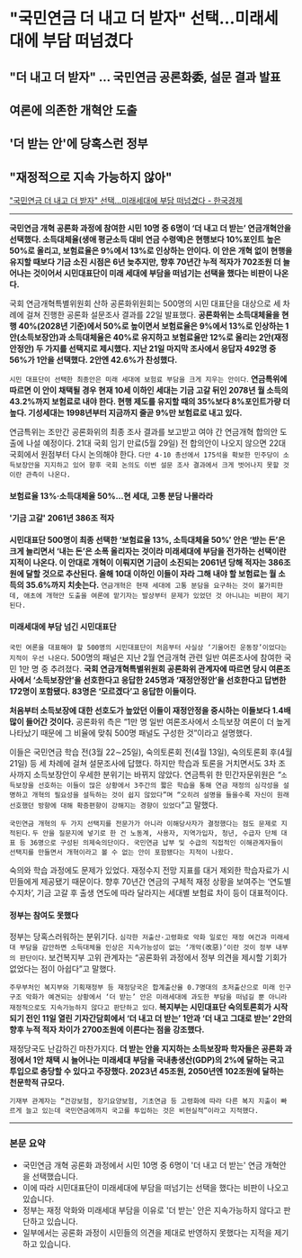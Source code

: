 # "국민연금 더 내고 더 받자" 선택…미래세대에 부담 떠넘겼다
## "더 내고 더 받자" … 국민연금 공론화委, 설문 결과 발표
## 여론에 의존한 개혁안 도출
## '더 받는 안'에 당혹스런 정부
## "재정적으로 지속 가능하지 않아"
["국민연금 더 내고 더 받자" 선택…미래세대에 부담 떠넘겼다 - 한국경제](https://n.news.naver.com/article/newspaper/015/0004975771?date=20240423)

---

**국민연금 개혁 공론화 과정에 참여한 시민 10명 중 6명이 ‘더 내고 더 받는’ 연금개혁안을 선택했다. 소득대체율(생애 평균소득 대비 연금 수령액)은 현행보다 10%포인트 높은 50%로 올리고, 보험료율은 9%에서 13%로 인상하는 안이다. 이 안은 개혁 없이 현행을 유지할 때보다 기금 소진 시점은 6년 늦추지만, 향후 70년간 누적 적자가 702조원 더 늘어나는 것이어서 시민대표단이 미래 세대에 부담을 떠넘기는 선택을 했다는 비판이 나온다.**

국회 연금개혁특별위원회 산하 공론화위원회는 500명의 시민 대표단을 대상으로 세 차례에 걸쳐 진행한 공론화 설문조사 결과를 22일 발표했다. **공론화위는 소득대체율을 현행 40%(2028년 기준)에서 50%로 높이면서 보험료율은 9%에서 13%로 인상하는 1안(소득보장안)과 소득대체율은 40%로 유지하고 보험료율만 12%로 올리는 2안(재정안정안) 두 가지를 선택지로 제시했다. 지난 21일 마지막 조사에서 응답자 492명 중 56%가 1안을 선택했다. 2안엔 42.6%가 찬성했다.**

`시민 대표단이 선택한 최종안은 미래 세대에 보험료 부담을 크게 지우는 안이다`. **연금특위에 따르면 이 안이 채택될 경우 현재 10세 이하인 세대는 기금 고갈 뒤인 2078년 월 소득의 43.2%까지 보험료로 내야 한다. 현행 제도를 유지할 때의 35%보다 8%포인트가량 더 높다. 기성세대는 1998년부터 지금까지 줄곧 9%만 보험료로 내고 있다.**

연금특위는 조만간 공론화위의 최종 조사 결과를 보고받고 여야 간 연금개혁 합의안 도출에 나설 예정이다. 21대 국회 임기 만료(5월 29일) 전 합의안이 나오지 않으면 22대 국회에서 원점부터 다시 논의해야 한다. `다만 4·10 총선에서 175석을 확보한 민주당이 소득보장안을 지지하고 있어 향후 국회 논의도 이번 설문 조사 결과에서 크게 벗어나지 못할 것이란 관측이 나온다.`

#### 보험료율 13%·소득대체율 50%…현 세대, 고통 분담 나몰라라
#### '기금 고갈' 2061년 386조 적자

**시민대표단 500명이 최종 선택한 ‘보험료율 13%, 소득대체율 50%’ 안은 ‘받는 돈’은 크게 늘리면서 ‘내는 돈’은 소폭 올리자는 것이라 미래세대에 부담을 전가하는 선택이란 지적이 나온다. 이 안대로 개혁이 이뤄지면 기금이 소진되는 2061년 당해 적자는 386조원에 달할 것으로 추산된다. 올해 10대 이하인 이들이 자라 그해 내야 할 보험료는 월 소득의 35.6%까지 치솟는다.** `연금개혁은 현재 세대에 고통 분담을 요구하는 것이 불가피한데, 애초에 개혁안 도출을 여론에 맡기자는 발상부터 문제가 있었던 것 아니냐는 비판이 제기된다.`

#### 미래세대에 부담 넘긴 시민대표단

`국민 여론을 대표해야 할 500명의 시민대표단이 처음부터 사실상 ‘기울어진 운동장’이었다는 지적이 우선 나온다`. 500명의 패널은 지난 2월 연금개혁 관련 일반 여론조사에 참여한 국민 1만 명 중 추려졌다. **국회 연금개혁특별위원회 공론화위 관계자에 따르면 당시 여론조사에서 ‘소득보장안’을 선호한다고 응답한 245명과 ‘재정안정안’을 선호한다고 답변한 172명이 포함됐다. 83명은 ‘모르겠다’고 응답한 이들이다.**

**처음부터 소득보장에 대한 선호도가 높았던 이들이 재정안정을 중시하는 이들보다 1.4배 많이 들어간 것이다.** 공론화위 측은 “1만 명 일반 여론조사에서 소득보장 여론이 더 높게 나타났기 때문에 그 비율에 맞춰 500명 패널도 구성한 것”이라고 설명했다.

이들은 국민연금 학습 전(3월 22∼25일), 숙의토론회 전(4월 13일), 숙의토론회 후(4월 21일) 등 세 차례에 걸쳐 설문조사에 답했다. 하지만 학습과 토론을 거치면서도 3차 조사까지 소득보장안이 우세한 분위기는 바뀌지 않았다. 연금특위 한 민간자문위원은 “`소득보장을 선호하는 이들이 많은 상황에서 3주간의 짧은 학습을 통해 연금 재정의 심각성을 설명하고 개혁의 필요성을 설득하는 것이 쉽지 않았다”며 “오히려 설명을 들을수록 자신이 원래 선호했던 방향에 대해 확증편향이 강해지는 경향이 있었다`”고 말했다.

`국민연금 개혁의 두 가지 선택지를 전문가가 아니라 이해당사자가 결정했다는 점도 문제로 지적된다`. `두 안을 질문지에 넣기로 한 건 노동계, 사용자, 지역가입자, 청년, 수급자 단체 대표 등 36명으로 구성된 의제숙의단이다. 국민연금 납부 및 수급의 직접적인 이해관계자들이 선택지를 만들면서 개혁이라고 볼 수 없는 안이 포함됐다는 지적이 나왔다.`

숙의와 학습 과정에도 문제가 있었다. 재정수지 전망 지표를 대거 제외한 학습자료가 시민들에게 제공됐기 때문이다. 향후 70년간 연금의 구체적 재정 상황을 보여주는 ‘연도별 수지차’, 기금 고갈 후 출생 연도에 따라 달라지는 세대별 보험료 차이 등이 대표적이다.

#### 정부는 참여도 못했다

정부는 당혹스러워하는 분위기다. `심각한 저출산·고령화로 악화 일로인 재정 여건과 미래세대 부담을 감안하면 소득대체율 인상은 지속가능성이 없는 ‘개악(改惡)’이란 것이 정부 내부의 판단이다`. 보건복지부 고위 관계자는 “공론화위 과정에서 정부 의견을 제시할 기회가 없었다는 점이 아쉽다”고 말했다.

`주무부처인 복지부와 기획재정부 등 재정당국은 합계출산율 0.7명대의 초저출산으로 미래 인구 구조 악화가 예견되는 상황에서 ‘더 받는’ 안은 미래세대에 과도한 부담을 떠넘길 뿐 아니라 재정적으로도 지속가능하지 않다고 판단하고 있다`. **복지부는 시민대표단 숙의토론회가 시작되기 전인 11일 열린 기자간담회에서 ‘더 내고 더 받는’ 1안과 ‘더 내고 그대로 받는’ 2안의 향후 누적 적자 차이가 2700조원에 이른다는 점을 강조했다.**

재정당국도 난감하긴 마찬가지다. **더 받는 안을 지지하는 소득보장파 학자들은 공론화 과정에서 1안 채택 시 늘어나는 미래세대 부담을 국내총생산(GDP)의 2%에 달하는 국고 투입으로 충당할 수 있다고 주장했다. 2023년 45조원, 2050년엔 102조원에 달하는 천문학적 규모다.**

`기재부 관계자는 “건강보험, 장기요양보험, 기초연금 등 고령화에 따라 다른 복지 지출이 빠르게 늘고 있는데 국민연금에까지 국고를 투입하는 것은 비현실적”이라고 지적했다.`

---

### 본문 요약

* 국민연금 개혁 공론화 과정에서 시민 10명 중 6명이 '더 내고 더 받는' 연금 개혁안을 선택했습니다.
* 이에 따라 시민대표단이 미래세대에 부담을 떠넘기는 선택을 했다는 비판이 나오고 있습니다.
* 정부는 재정 악화와 미래세대 부담을 이유로 '더 받는' 안은 지속가능하지 않다고 판단하고 있습니다.
* 일부에서는 공론화 과정이 시민들의 의견을 제대로 반영하지 못했다는 지적을 제기하고 있습니다.

